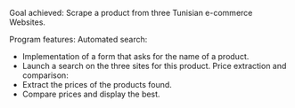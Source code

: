 Goal achieved: Scrape a product from three Tunisian e-commerce Websites.

Program features:
  Automated search:
  - Implementation of a form that asks for the name of a product.
  - Launch a search on the three sites for this product.
  Price extraction and comparison:
  - Extract the prices of the products found.
  - Compare prices and display the best.
